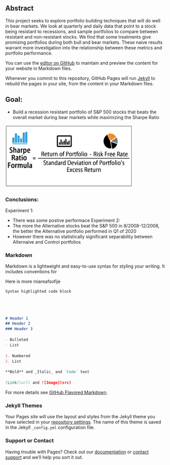 ## Abstract

This project seeks to explore portfolio building techniques that will do well in bear markets. We look at quarterly and daily data that point to a stock being resistant to recessions, and sample portfolios to compare between resistant and non-resistant stocks. We find that some treatments give promising portfolios during both bull and bear markets. These naive results warrant more investigation into the relationship between these metrics and portfolio performance.


You can use the [editor on GitHub](https://github.com/capstonefiu2020/CAP2020_FINAL/edit/master/README.md) to maintain and preview the content for your website in Markdown files.

Whenever you commit to this repository, GitHub Pages will run [Jekyll](https://jekyllrb.com/) to rebuild the pages in your site, from the content in your Markdown files.

## Goal:
- Build a recession resistant portfolio of S&P 500 stocks that beats the overall market during bear markets while maximizing the Sharpe Ratio

<img src="https://github.com/capstonefiu2020/CAP2020_FINAL/blob/master/images/Sharpe_Ratio_Formula.png" width="400" height="200" />



### Conclusions:
Experiment 1:
- There was some postive performace 
Experiment 2:
- The more the Alternative stocks beat the S&P 500 in 8/2008-12/2008, the better the Alternative portfolio performed in Q1 of 2020
- However there was no statistically significant separability between Alternaive and Control portfolios



### Markdown

Markdown is a lightweight and easy-to-use syntax for styling your writing. It includes conventions for

Here is more miareafsofije


```markdown
Syntax highlighted code block




# Header 1
## Header 2
### Header 3

- Bulleted
- List

1. Numbered
2. List

**Bold** and _Italic_ and `Code` text

[Link](url) and ![Image](src)
```

For more details see [GitHub Flavored Markdown](https://guides.github.com/features/mastering-markdown/).

### Jekyll Themes

Your Pages site will use the layout and styles from the Jekyll theme you have selected in your [repository settings](https://github.com/capstonefiu2020/CAP2020_FINAL/settings). The name of this theme is saved in the Jekyll `_config.yml` configuration file.

### Support or Contact

Having trouble with Pages? Check out our [documentation](https://help.github.com/categories/github-pages-basics/) or [contact support](https://github.com/contact) and we’ll help you sort it out.
